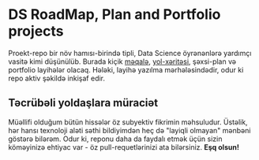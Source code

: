 # DS RoadMap, Plan and Portfolio projects

Proekt-repo bir növ hamısı-birində tipli, Data Science öyrənənlərə yardımçı vasitə kimi düşünülüb. Burada kiçik [məqalə](./RoadMap.md#data-science---kimlərdəndi-nə-iş-görür), [yol-xəritəsi](./RoadMap.md#yol-xəritəsi),
şəxsi-plan və portfolio layihələr olacaq. Hələki, layihə yazılma mərhələsindədir, odur ki repo aktiv şəkildə inkişaf edir.

## Təcrübəli yoldaşlara müraciət

Müəllifi olduğum bütün hissələr öz subyektiv fikrimin məhsuludur. Üstəlik, hər hansı texnoloji aləti səthi bildiyimdən heç də "layiqli olmayan" mənbəni göstərə bilərəm. Odur ki, reponu daha da faydalı etmək üçün sizin köməyinizə ehtiyac var - öz pull-requetlərinizi ata bilərsiniz. **Eşq olsun!**

